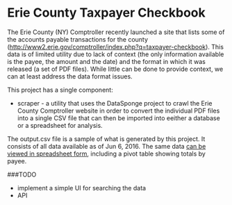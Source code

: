 Erie County Taxpayer Checkbook 
==========

The Erie County (NY) Comptroller recently launched a site that lists some of the accounts payable transactions for the county (http://www2.erie.gov/comptroller/index.php?q=taxpayer-checkbook). This data is of limited utility due to lack of context (the only information available is the payee, the amount and the date) and the format in which it was released (a set of PDF files). While little can be done to provide context, we can at least address the data format issues. 

This project has a single component:
* scraper - a utility that uses the DataSponge project to crawl the Erie County Comptroller website in order to convert the individual PDF files into a single CSV file that can then be imported into eeither a database or a spreadsheet for analysis.


The output.csv file is a sample of what is generated by this project. It consists of all data available as of Jun 6, 2016.
The same data [can be viewed in spreadsheet form](https://docs.google.com/spreadsheets/d/1XzHszxTkJn5AZvxZTVnftPDr52RdyGeqsHjeQAzuHqE/edit?pref=2&pli=1#gid=1163031946), including a pivot table showing totals by payee.

###TODO
* implement a simple UI for searching the data
* API



